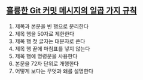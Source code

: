 ## [훌륭한 Git 커밋 메시지의 일곱 가지 규칙](https://item4.github.io/2016-11-01/How-to-Write-a-Git-Commit-Message/)

1. 제목과 본문을 빈 행으로 분리한다
2. 제목 행을 50자로 제한한다
3. 제목 행 첫 글자는 대문자로 쓴다
4. 제목 행 끝에 마침표를 넣지 않는다
5. 제목 행에 명령문을 사용한다
6. 본문을 72자 단위로 개행한다
7. 어떻게 보다는 무엇과 왜를 설명한다